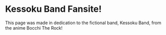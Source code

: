 # Kessoku Band Fansite!
This page was made in dedication to the fictional band, Kessoku Band, from the anime Bocchi The Rock!
